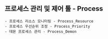 ## 프로세스 관리 및 제어 툴 - Process
    - 프로세스 리소스 모니터링 - Process_Resource
    - 프로세스 우선순위 조정 - Process_Priority
    - 데몬 프로세스 관리 - Process_Demon